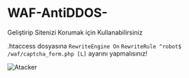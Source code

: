 # WAF-AntiDDOS-
Geliştirip Sitenizi Korumak için Kullanabilirsiniz 

.htaccess dosyasına 
```RewriteEngine On```
```RewriteRule ^robot$ /waf/captcha_form.php [L]```
ayarını yapmalısınız!

![Atacker](https://github.com/KadirInDev/WAF-AntiDDOS-/assets/174195663/c6694dfc-1e13-4f14-a720-578372c711b1)
